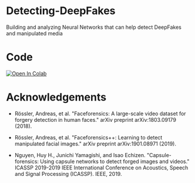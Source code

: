# Detecting-DeepFakes
Building and analyzing Neural Networks that can help detect DeepFakes and manipulated media

# Code
[![Open In Colab](https://colab.research.google.com/assets/colab-badge.svg)](https://colab.research.google.com/drive/1QvIljfCOZUb682FFcTF_nGbigs1iMPDs)

# Acknowledgements

* Rössler, Andreas, et al. "Faceforensics: A large-scale video dataset for forgery detection in human faces." arXiv preprint arXiv:1803.09179 (2018).

* Rössler, Andreas, et al. "Faceforensics++: Learning to detect manipulated facial images." arXiv preprint arXiv:1901.08971 (2019).

* Nguyen, Huy H., Junichi Yamagishi, and Isao Echizen. "Capsule-forensics: Using capsule networks to detect forged images and videos." ICASSP 2019-2019 IEEE International Conference on Acoustics, Speech and Signal Processing (ICASSP). IEEE, 2019.
